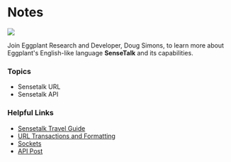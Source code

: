 # Notes

[![](https://img.shields.io/badge/YouTube-7m18s-FF0000?logo=youtube)](https://youtu.be/PUQ7efdkMiw)

Join Eggplant Research and Developer, Doug Simons, to learn more about Eggplant's English-like language **SenseTalk** and its capabilities.

### Topics
- Sensetalk URL
- Sensetalk API 

### Helpful Links
- [Sensetalk Travel Guide](https://docs.eggplantsoftware.com/studio/stk-sensetalk-travel-guide/)
- [URL Transactions and Formatting](https://docs.eggplantsoftware.com/studio/stk-url-transactions-formatting/)
- [Sockets](https://docs.eggplantsoftware.com/studio/stk-socket-process-input-output/)
- [API Post](https://docs.eggplantsoftware.com/studio/stk-url-transactions-formatting/#post-command)